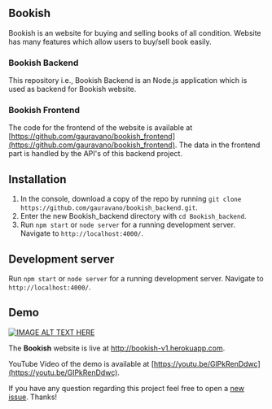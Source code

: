 ## Bookish
Bookish is an website for buying and selling books of all condition. Website has many features which allow users to buy/sell book easily.

### Bookish Backend
This repository i.e., Bookish Backend is an Node.js application which is used as backend for Bookish website.  

### Bookish Frontend
The code for the frontend of the website is available at [https://github.com/gauravano/bookish_frontend](https://github.com/gauravano/bookish_frontend). The data in the frontend part is handled by the API's of this backend project. 

## Installation

1. In the console, download a copy of the repo by running `git clone https://github.com/gauravano/bookish_backend.git`.
2. Enter the new Bookish_backend directory with `cd Bookish_backend`.
3. Run `npm start` or `node server` for a running development server. Navigate to `http://localhost:4000/`.

## Development server

Run `npm start` or `node server` for a running development server. Navigate to `http://localhost:4000/`.

## Demo

[![IMAGE ALT TEXT HERE](https://img.youtube.com/vi/GlPkRenDdwc/0.jpg)](https://www.youtube.com/watch?v=GlPkRenDdwc)

The **Bookish** website is live at http://bookish-v1.herokuapp.com.
 
YouTube Video of the demo is available at [https://youtu.be/GlPkRenDdwc](https://youtu.be/GlPkRenDdwc).

If you have any question regarding this project feel free to open a [new issue](https://github.com/gauravano/Bookish_backend/issues/new). Thanks!
